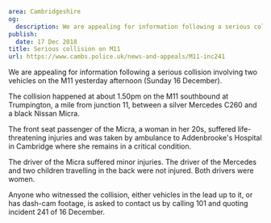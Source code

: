```yaml
area: Cambridgeshire
og:
  description: We are appealing for information following a serious collision involving two vehicles on the M11 yesterday afternoon (Sunday 16 December).
publish:
  date: 17 Dec 2018
title: Serious collision on M11
url: https://www.cambs.police.uk/news-and-appeals/M11-inc241
```

We are appealing for information following a serious collision involving two vehicles on the M11 yesterday afternoon (Sunday 16 December).

The collision happened at about 1.50pm on the M11 southbound at Trumpington, a mile from junction 11, between a silver Mercedes C260 and a black Nissan Micra.

The front seat passenger of the Micra, a woman in her 20s, suffered life-threatening injuries and was taken by ambulance to Addenbrooke's Hospital in Cambridge where she remains in a critical condition.

The driver of the Micra suffered minor injuries. The driver of the Mercedes and two children travelling in the back were not injured. Both drivers were women.

Anyone who witnessed the collision, either vehicles in the lead up to it, or has dash-cam footage, is asked to contact us by calling 101 and quoting incident 241 of 16 December.
